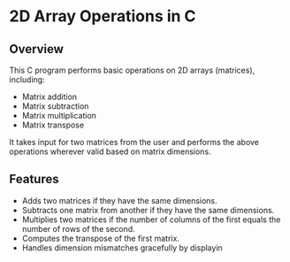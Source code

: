 # 2D Array Operations in C

## Overview
This C program performs basic operations on 2D arrays (matrices), including:

- Matrix addition
- Matrix subtraction
- Matrix multiplication
- Matrix transpose

It takes input for two matrices from the user and performs the above operations wherever valid based on matrix dimensions.

## Features
- Adds two matrices if they have the same dimensions.
- Subtracts one matrix from another if they have the same dimensions.
- Multiplies two matrices if the number of columns of the first equals the number of rows of the second.
- Computes the transpose of the first matrix.
- Handles dimension mismatches gracefully by displayin
